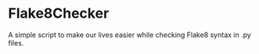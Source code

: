 # Flake8Checker
A simple script to make our lives easier while checking Flake8 syntax in .py files.
